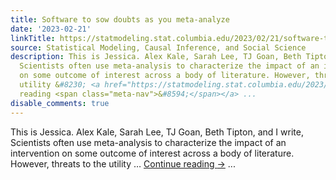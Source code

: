```yaml
---
title: Software to sow doubts as you meta-analyze
date: '2023-02-21'
linkTitle: https://statmodeling.stat.columbia.edu/2023/02/21/software-to-sow-doubts-as-you-meta-analyze/
source: Statistical Modeling, Causal Inference, and Social Science
description: This is Jessica. Alex Kale, Sarah Lee, TJ Goan, Beth Tipton, and I write,
  Scientists often use meta-analysis to characterize the impact of an intervention
  on some outcome of interest across a body of literature. However, threats to the
  utility &#8230; <a href="https://statmodeling.stat.columbia.edu/2023/02/21/software-to-sow-doubts-as-you-meta-analyze/">Continue
  reading <span class="meta-nav">&#8594;</span></a> ...
disable_comments: true
---
```

This is Jessica. Alex Kale, Sarah Lee, TJ Goan, Beth Tipton, and I write, Scientists often use meta-analysis to characterize the impact of an intervention on some outcome of interest across a body of literature. However, threats to the utility &#8230; <a href="https://statmodeling.stat.columbia.edu/2023/02/21/software-to-sow-doubts-as-you-meta-analyze/">Continue reading <span class="meta-nav">&#8594;</span></a> ...